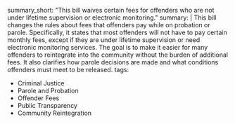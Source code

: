 summary_short: "This bill waives certain fees for offenders who are not under lifetime supervision or electronic monitoring."
summary: |
  This bill changes the rules about fees that offenders pay while on probation or parole. Specifically, it states that most offenders will not have to pay certain monthly fees, except if they are under lifetime supervision or need electronic monitoring services. The goal is to make it easier for many offenders to reintegrate into the community without the burden of additional fees. It also clarifies how parole decisions are made and what conditions offenders must meet to be released.
tags:
  - Criminal Justice
  - Parole and Probation
  - Offender Fees
  - Public Transparency
  - Community Reintegration
